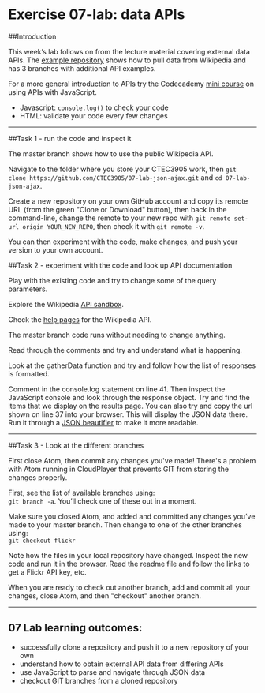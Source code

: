 # Exercise 07-lab:  data APIs

##Introduction

This week’s lab follows on from the lecture material covering external data APIs. The [example repository](https://github.com/CTEC3905/07-lab-json-ajax) shows how to pull data from Wikipedia and has 3 branches with additional API examples.

For a more general introduction to APIs try the Codecademy [mini course](https://www.codecademy.com/apis) on using APIs with JavaScript.

- Javascript: `console.log()` to check your code
- HTML: validate your code every few changes

---

##Task 1 - run the code and inspect it

The master branch shows how to use the public Wikipedia API.

Navigate to the folder where you store your CTEC3905 work, then `git clone https://github.com/CTEC3905/07-lab-json-ajax.git` and `cd 07-lab-json-ajax`.

Create a new repository on your own GitHub account and copy its remote URL (from the green "Clone or Download" button), then back in the command-line, change the remote to your new repo with `git remote set-url origin YOUR_NEW_REPO`, then check it with `git remote -v`.

You can then experiment with the code, make changes, and push your version to your own account.

##Task 2 - experiment with the code and look up API documentation

Play with the existing code and try to change some of the query parameters.

Explore the Wikipedia [API sandbox](https://en.wikipedia.org/wiki/Special:ApiSandbox#action=query&titles=Main%20Page&prop=revisions&rvprop=content&format=jsonfm).

Check the [help pages](https://en.wikipedia.org/w/api.php?action=help) for the Wikipedia API.

The master branch code runs without needing to change anything.

Read through the comments and try and understand what is happening.

Look at the gatherData function and try and follow how the list of responses is formatted.

Comment in the console.log statement on line 41. Then inspect the JavaScript console and look through the response object. Try and find the items that we display on the results page. You can also try and copy the url shown on line 37 into your browser. This will display the JSON data there. Run it through a [JSON beautifier](https://codebeautify.org/jsonviewer) to make it more readable.

---

##Task 3 - Look at the different branches

First close Atom, then commit any changes you've made! There's a problem with Atom running in CloudPlayer that prevents GIT from storing the changes properly.

First, see the list of available branches using:  
`git branch -a`. You’ll check one of these out in a moment.

Make sure you closed Atom, and added and committed any changes you’ve made to your master branch. Then change to one of the other branches using:  
`git checkout flickr`

Note how the files in your local repository have changed. Inspect the new code and run it in the browser. Read the readme file and follow the links to get a Flickr API key, etc.

When you are ready to check out another branch, add and commit all your changes, close Atom, and then "checkout" another branch.

---

## 07 Lab learning outcomes:

- successfully clone a repository and push it to a new repository of your own
- understand how to obtain external API data from differing APIs
- use JavaScript to parse and navigate through JSON data
- checkout GIT branches from a cloned repository
